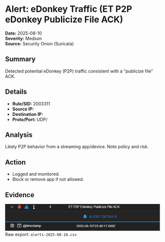 # Alert: eDonkey Traffic (ET P2P eDonkey Publicize File ACK)

**Date:** 2025-08-10  
**Severity:** Medium  
**Source:** Security Onion (Suricata)

## Summary
Detected potential eDonkey (P2P) traffic consistent with a “publicize file” ACK.

## Details
- **Rule/SID:** 2003311
- **Source IP:** <fill>
- **Destination IP:** <fill>
- **Proto/Port:** UDP/<fill>

## Analysis
Likely P2P behavior from a streaming app/device. Note policy and risk.

## Action
- Logged and monitored.
- Block or remove app if not allowed.

## Evidence
![eDonkey](artifacts/screenshots/edonkey.png)  
Raw export: `alerts-2025-08-10.csv`
